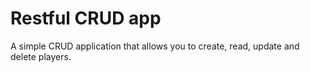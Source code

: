 # Restful CRUD app
A simple CRUD application that allows you to create, read, update and delete players.
